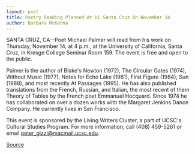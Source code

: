 ```yaml
---
layout: post
title: Poetry Reading Planned At UC Santa Cruz On November 14
author: Barbara McKenna
---
```


SANTA CRUZ, CA--Poet Michael Palmer will read from his work on  Thursday, November 14, at 4 p.m., at the University of California,  Santa Cruz, in Kresge College Seminar Room 159. The event is free  and open to the public.

Palmer is the author of Blake's Newton (1972), The Circular  Gates (1974), Without Music (1977), Notes for Echo Lake (1981),  First Figure (1984), Sun (1988), and most recently At Passages  (1995). He has also published translations from the French, Russian,  and Italian, the most recent of them Theory of Tables by the French  poet Emmanuel Hocquard. Since 1974 he has collaborated on over a  dozen works with the Margaret Jenkins Dance Company. He currently  lives in San Francisco.

This event is sponsored by the Living Writers Cluster, a part of  UCSC's Cultural Studies Program. For more information, call (408) 459-5261 or email peter_gizzi@macmail.ucsc.edu.

[Source](http://www1.ucsc.edu/news_events/press_releases/archive/96-97/11-96/110596-Poetry_reading_plan.html "Permalink to 110596-Poetry_reading_plan")